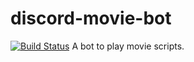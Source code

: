 # discord-movie-bot
[![Build Status](https://travis-ci.com/evanjaramillo/discord-movie-bot.svg?branch=master)](https://travis-ci.com/evanjaramillo/discord-movie-bot)
A bot to play movie scripts.
